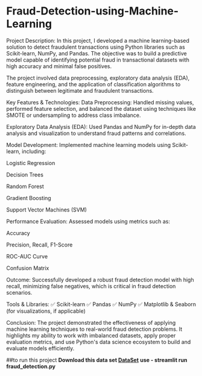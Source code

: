# Fraud-Detection-using-Machine-Learning
Project Description:
In this project, I developed a machine learning-based solution to detect fraudulent transactions using Python libraries such as Scikit-learn, NumPy, and Pandas. The objective was to build a predictive model capable of identifying potential fraud in transactional datasets with high accuracy and minimal false positives.

The project involved data preprocessing, exploratory data analysis (EDA), feature engineering, and the application of classification algorithms to distinguish between legitimate and fraudulent transactions.

Key Features & Technologies:
Data Preprocessing:
Handled missing values, performed feature selection, and balanced the dataset using techniques like SMOTE or undersampling to address class imbalance.

Exploratory Data Analysis (EDA):
Used Pandas and NumPy for in-depth data analysis and visualization to understand fraud patterns and correlations.

Model Development:
Implemented machine learning models using Scikit-learn, including:

Logistic Regression

Decision Trees

Random Forest

Gradient Boosting

Support Vector Machines (SVM)

Performance Evaluation:
Assessed models using metrics such as:

Accuracy

Precision, Recall, F1-Score

ROC-AUC Curve

Confusion Matrix

Outcome:
Successfully developed a robust fraud detection model with high recall, minimizing false negatives, which is critical in fraud detection scenarios.

Tools & Libraries:
✅ Scikit-learn
✅ Pandas
✅ NumPy
✅ Matplotlib & Seaborn (for visualizations, if applicable)

Conclusion:
The project demonstrated the effectiveness of applying machine learning techniques to real-world fraud detection problems. It highlights my ability to work with imbalanced datasets, apply proper evaluation metrics, and use Python's data science ecosystem to build and evaluate models efficiently.

##to run this project
**Download this data set <a href="https://www.kaggle.com/datasets/amanalisiddiqui/fraud-detection-dataset">DataSet</a>**
**use - streamlit run fraud_detection.py**
